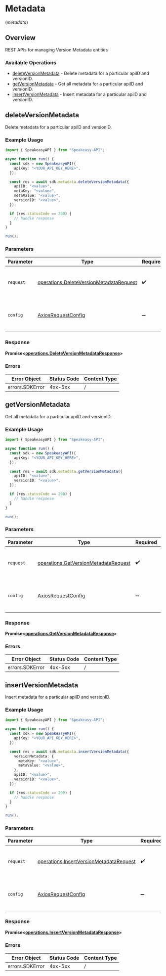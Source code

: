 # Metadata
(*metadata*)

## Overview

REST APIs for managing Version Metadata entities

### Available Operations

* [deleteVersionMetadata](#deleteversionmetadata) - Delete metadata for a particular apiID and versionID.
* [getVersionMetadata](#getversionmetadata) - Get all metadata for a particular apiID and versionID.
* [insertVersionMetadata](#insertversionmetadata) - Insert metadata for a particular apiID and versionID.

## deleteVersionMetadata

Delete metadata for a particular apiID and versionID.

### Example Usage

```typescript
import { SpeakeasyAPI } from "Speakeasy-API";

async function run() {
  const sdk = new SpeakeasyAPI({
    apiKey: "<YOUR_API_KEY_HERE>",
  });

  const res = await sdk.metadata.deleteVersionMetadata({
    apiID: "<value>",
    metaKey: "<value>",
    metaValue: "<value>",
    versionID: "<value>",
  });

  if (res.statusCode == 200) {
    // handle response
  }
}

run();
```

### Parameters

| Parameter                                                                                              | Type                                                                                                   | Required                                                                                               | Description                                                                                            |
| ------------------------------------------------------------------------------------------------------ | ------------------------------------------------------------------------------------------------------ | ------------------------------------------------------------------------------------------------------ | ------------------------------------------------------------------------------------------------------ |
| `request`                                                                                              | [operations.DeleteVersionMetadataRequest](../../sdk/models/operations/deleteversionmetadatarequest.md) | :heavy_check_mark:                                                                                     | The request object to use for the request.                                                             |
| `config`                                                                                               | [AxiosRequestConfig](https://axios-http.com/docs/req_config)                                           | :heavy_minus_sign:                                                                                     | Available config options for making requests.                                                          |


### Response

**Promise<[operations.DeleteVersionMetadataResponse](../../sdk/models/operations/deleteversionmetadataresponse.md)>**
### Errors

| Error Object    | Status Code     | Content Type    |
| --------------- | --------------- | --------------- |
| errors.SDKError | 4xx-5xx         | */*             |

## getVersionMetadata

Get all metadata for a particular apiID and versionID.

### Example Usage

```typescript
import { SpeakeasyAPI } from "Speakeasy-API";

async function run() {
  const sdk = new SpeakeasyAPI({
    apiKey: "<YOUR_API_KEY_HERE>",
  });

  const res = await sdk.metadata.getVersionMetadata({
    apiID: "<value>",
    versionID: "<value>",
  });

  if (res.statusCode == 200) {
    // handle response
  }
}

run();
```

### Parameters

| Parameter                                                                                        | Type                                                                                             | Required                                                                                         | Description                                                                                      |
| ------------------------------------------------------------------------------------------------ | ------------------------------------------------------------------------------------------------ | ------------------------------------------------------------------------------------------------ | ------------------------------------------------------------------------------------------------ |
| `request`                                                                                        | [operations.GetVersionMetadataRequest](../../sdk/models/operations/getversionmetadatarequest.md) | :heavy_check_mark:                                                                               | The request object to use for the request.                                                       |
| `config`                                                                                         | [AxiosRequestConfig](https://axios-http.com/docs/req_config)                                     | :heavy_minus_sign:                                                                               | Available config options for making requests.                                                    |


### Response

**Promise<[operations.GetVersionMetadataResponse](../../sdk/models/operations/getversionmetadataresponse.md)>**
### Errors

| Error Object    | Status Code     | Content Type    |
| --------------- | --------------- | --------------- |
| errors.SDKError | 4xx-5xx         | */*             |

## insertVersionMetadata

Insert metadata for a particular apiID and versionID.

### Example Usage

```typescript
import { SpeakeasyAPI } from "Speakeasy-API";

async function run() {
  const sdk = new SpeakeasyAPI({
    apiKey: "<YOUR_API_KEY_HERE>",
  });

  const res = await sdk.metadata.insertVersionMetadata({
    versionMetadata: {
      metaKey: "<value>",
      metaValue: "<value>",
    },
    apiID: "<value>",
    versionID: "<value>",
  });

  if (res.statusCode == 200) {
    // handle response
  }
}

run();
```

### Parameters

| Parameter                                                                                              | Type                                                                                                   | Required                                                                                               | Description                                                                                            |
| ------------------------------------------------------------------------------------------------------ | ------------------------------------------------------------------------------------------------------ | ------------------------------------------------------------------------------------------------------ | ------------------------------------------------------------------------------------------------------ |
| `request`                                                                                              | [operations.InsertVersionMetadataRequest](../../sdk/models/operations/insertversionmetadatarequest.md) | :heavy_check_mark:                                                                                     | The request object to use for the request.                                                             |
| `config`                                                                                               | [AxiosRequestConfig](https://axios-http.com/docs/req_config)                                           | :heavy_minus_sign:                                                                                     | Available config options for making requests.                                                          |


### Response

**Promise<[operations.InsertVersionMetadataResponse](../../sdk/models/operations/insertversionmetadataresponse.md)>**
### Errors

| Error Object    | Status Code     | Content Type    |
| --------------- | --------------- | --------------- |
| errors.SDKError | 4xx-5xx         | */*             |
